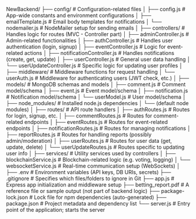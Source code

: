 NewBackend/
├── config/ # Configuration-related files
│ ├── config.js # App-wide constants and environment configurations
│ ├── emailTemplate.js # Email body templates for notifications
│ └── nodemailer.js # NodeMailer setup for sending emails
│
├── controllers/ # Handles logic for routes (MVC - Controller part)
│ ├── adminController.js # Admin-related functionalities
│ ├── authController.js # Handles user authentication (login, signup)
│ ├── eventController.js # Logic for event-related actions
│ ├── notificationController.js # Handles notifications (create, get, update)
│ ├── userController.js # General user data handling
│ └── userUpdateController.js # Specific logic for updating user profiles
│
├── middleware/ # Middleware functions for request handling
│ └── userAuth.js # Middleware for authenticating users (JWT check, etc.)
│
├── models/ # MongoDB schemas and models
│ ├── comment.js # Comment model/schema
│ ├── event.js # Event model/schema
│ ├── notification.js # Notification model/schema
│ └── userModel.js # User model/schema
│
├── node_modules/ # Installed node.js dependencies
│ └── (default node modules)
│
├── routes/ # API route handlers
│ ├── authRoutes.js # Routes for login, signup, etc.
│ ├── commentRoutes.js # Routes for comment-related endpoints
│ ├── eventRoutes.js # Routes for event-related endpoints
│ ├── notificationRoutes.js # Routes for managing notifications
│ ├── reportRoutes.js # Routes for handling reports (possibly admin/moderation)
│ ├── userRoutes.js # Routes for user data (get, update, delete)
│ └── userUpdateRoutes.js # Routes specific to updating user info
│
├── services/ # Utility services used by controllers
│ ├── blockchainService.js # Blockchain-related logic (e.g. voting, logging)
│ └── websocketService.js # Real-time communication setup (WebSockets)
│
├── .env # Environment variables (API keys, DB URIs, secrets)
├── .gitignore # Specifies which files/folders to ignore in Git
├── app.js # Express app initialization and middleware setup
├── betting_report.pdf # A reference file or sample output (not part of backend logic)
├── package-lock.json # Lock file for npm dependencies (auto-generated)
├── package.json # Project metadata and dependency list
└── server.js # Entry point of the application; starts the server
